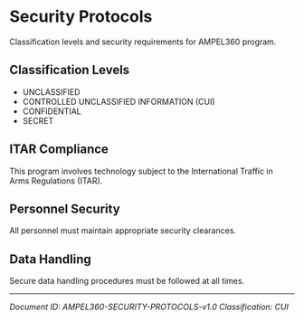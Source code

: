 # Security Protocols

Classification levels and security requirements for AMPEL360 program.

## Classification Levels
- UNCLASSIFIED
- CONTROLLED UNCLASSIFIED INFORMATION (CUI)
- CONFIDENTIAL
- SECRET

## ITAR Compliance
This program involves technology subject to the International Traffic in Arms Regulations (ITAR).

## Personnel Security
All personnel must maintain appropriate security clearances.

## Data Handling
Secure data handling procedures must be followed at all times.

---
*Document ID: AMPEL360-SECURITY-PROTOCOLS-v1.0*
*Classification: CUI*
